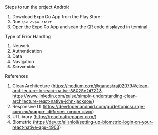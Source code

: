 Steps to run the project
Android
1. Download Expo Go App from the Play Store
2. Run `npx expo start`
3. Open the Expo Go App and scan the QR code displayed in terminal

Type of Error Handling
1. Network
2. Authentication
3. Data
4. Navigation
5. Server side

References
1. Clean Architecture (https://medium.com/@ganeshraj020794/clean-architecture-in-react-native-38025e2d7223, https://www.linkedin.com/pulse/simple-understanding-clean-architecture-react-native-john-jackson/)
2. Responsive UI (https://developer.android.com/guide/topics/large-screens/support-different-screen-sizes)
3. UI Library (https://reactnativepaper.com/)
4. Biometric (https://dev.to/allanloji/setting-up-biometric-login-on-your-react-native-app-4903)